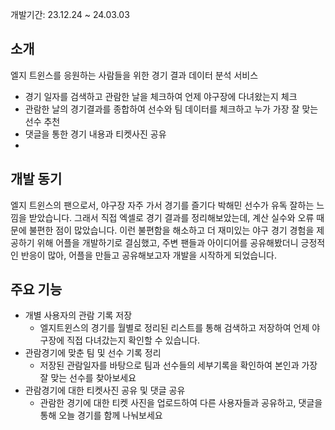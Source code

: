 개발기간: 23.12.24 ~ 24.03.03

## 소개

엘지 트윈스를 응원하는 사람들을 위한 경기 결과 데이터 분석 서비스

- 경기 일자를 검색하고 관람한 날을 체크하여 언제 야구장에 다녀왔는지 체크
- 관람한 날의 경기결과를 종합하여 선수와 팀 데이터를 체크하고 누가 가장 잘 맞는 선수 추천
- 댓글을 통한 경기 내용과 티켓사진 공유
- 

## 개발 동기

엘지 트윈스의 팬으로서, 야구장 자주 가서 경기를 즐기다 박해민 선수가 유독 잘하는 느낌을 받았습니다. 그래서 직접 엑셀로 경기 결과를 정리해보았는데, 계산 실수와 오류 때문에 불편한 점이 많았습니다. 이런 불편함을 해소하고 더 재미있는 야구 경기 경험을 제공하기 위해 어플을 개발하기로 결심했고, 주변 팬들과 아이디어를 공유해봤더니 긍정적인 반응이 많아, 어플을 만들고 공유해보고자 개발을 시작하게 되었습니다.


## 주요 기능

- 개별 사용자의 관람 기록 저장
    - 엘지트윈스의 경기를 월별로 정리된 리스트를 통해 검색하고 저장하여 언제 야구장에 직접 다녀갔는지 확인할 수 있습니다.
- 관람경기에 맞춘 팀 및 선수 기록 정리
    - 저장된 관람일자를 바탕으로 팀과 선수들의 세부기록을 확인하여 본인과 가장 잘 맞는 선수를 찾아보세요
- 관람경기에 대한 티켓사진 공유 및 댓글 공유
    - 관람한 경기에 대한 티켓 사진을 업로드하여 다른 사용자들과 공유하고, 댓글을 통해 오늘 경기를 함께 나눠보세요
